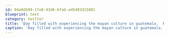 ```yaml
---
id: 04a0d599-1fe0-43d6-bfab-a45403d15881
blueprint: text
category: twitter
title: 'Day filled with experiencing the mayan culture in guatemala.  Rustic home stay tonight. helped make tortillas on a wood stove'
caption: 'Day filled with experiencing the mayan culture in guatemala.  Rustic home stay tonight. helped make tortillas on a wood stove'
---
```

